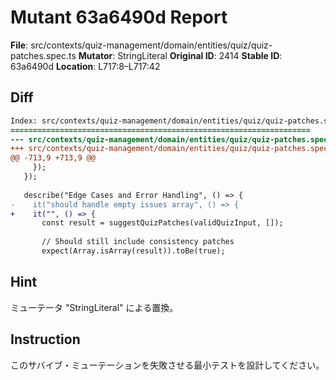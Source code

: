 # Mutant 63a6490d Report

**File**: src/contexts/quiz-management/domain/entities/quiz/quiz-patches.spec.ts
**Mutator**: StringLiteral
**Original ID**: 2414
**Stable ID**: 63a6490d
**Location**: L717:8–L717:42

## Diff

```diff
Index: src/contexts/quiz-management/domain/entities/quiz/quiz-patches.spec.ts
===================================================================
--- src/contexts/quiz-management/domain/entities/quiz/quiz-patches.spec.ts	original
+++ src/contexts/quiz-management/domain/entities/quiz/quiz-patches.spec.ts	mutated #2414
@@ -713,9 +713,9 @@
     });
   });
 
   describe("Edge Cases and Error Handling", () => {
-    it("should handle empty issues array", () => {
+    it("", () => {
       const result = suggestQuizPatches(validQuizInput, []);
 
       // Should still include consistency patches
       expect(Array.isArray(result)).toBe(true);
```

## Hint

ミューテータ "StringLiteral" による置換。

## Instruction

このサバイブ・ミューテーションを失敗させる最小テストを設計してください。
